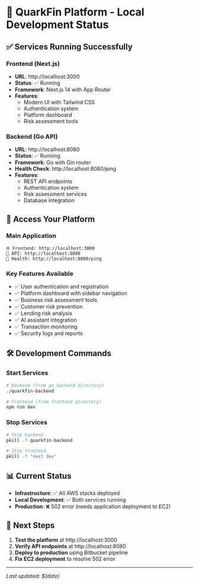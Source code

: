 # 🚀 QuarkFin Platform - Local Development Status

## ✅ **Services Running Successfully**

### **Frontend (Next.js)**
- **URL**: http://localhost:3000
- **Status**: ✅ Running
- **Framework**: Next.js 14 with App Router
- **Features**: 
  - Modern UI with Tailwind CSS
  - Authentication system
  - Platform dashboard
  - Risk assessment tools

### **Backend (Go API)**
- **URL**: http://localhost:8080
- **Status**: ✅ Running
- **Framework**: Go with Gin router
- **Health Check**: http://localhost:8080/ping
- **Features**:
  - REST API endpoints
  - Authentication system
  - Risk assessment services
  - Database integration

## 🔗 **Access Your Platform**

### **Main Application**
```
🌐 Frontend: http://localhost:3000
🔗 API: http://localhost:8080
🏥 Health: http://localhost:8080/ping
```

### **Key Features Available**
- ✅ User authentication and registration
- ✅ Platform dashboard with sidebar navigation
- ✅ Business risk assessment tools
- ✅ Customer risk prevention
- ✅ Lending risk analysis
- ✅ AI assistant integration
- ✅ Transaction monitoring
- ✅ Security logs and reports

## 🛠️ **Development Commands**

### **Start Services**
```bash
# Backend (from go_backend directory)
./quarkfin-backend

# Frontend (from frontend directory)
npm run dev
```

### **Stop Services**
```bash
# Stop backend
pkill -f quarkfin-backend

# Stop frontend
pkill -f "next dev"
```

## 📊 **Current Status**
- **Infrastructure**: ✅ All AWS stacks deployed
- **Local Development**: ✅ Both services running
- **Production**: ❌ 502 error (needs application deployment to EC2)

## 🎯 **Next Steps**
1. **Test the platform** at http://localhost:3000
2. **Verify API endpoints** at http://localhost:8080
3. **Deploy to production** using Bitbucket pipeline
4. **Fix EC2 deployment** to resolve 502 error

---
*Last updated: $(date)* 